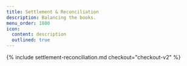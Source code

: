 ```yaml
---
title: Settlement & Reconciliation
description: Balancing the books.
menu_order: 1800
icon:
  content: description
  outlined: true
---
```


{% include settlement-reconciliation.md checkout="checkout-v2" %}
